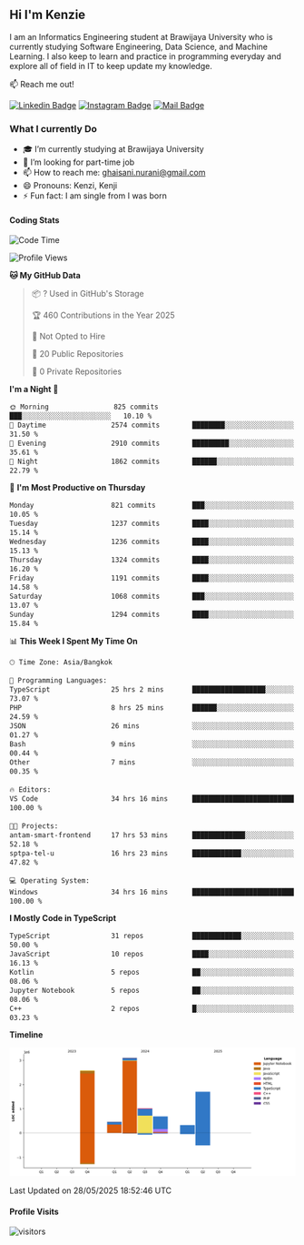 ## Hi I'm Kenzie


I am an Informatics Engineering student at Brawijaya University who is currently studying Software Engineering, Data Science, and Machine Learning. I also keep to learn and practice in programming everyday and explore all of field in IT to keep update my knowledge.

:mailbox: Reach me out!

[![Linkedin Badge](https://img.shields.io/badge/-Kenzie_Taqiyassar-0e76a8?style=flat&labelColor=0e76a8&logo=linkedin&logoColor=white)](https://www.linkedin.com/in/kenzie-taqiyassar-37458b1aa/) 
[![Instagram Badge](https://img.shields.io/badge/-@__kenziehh_-e84393?style=flat&labelColor=e84393&logo=instagram&logoColor=white)](https://www.instagram.com/_kenziehh/) 
[![Mail Badge](https://img.shields.io/badge/-ghaisani.nurani-c0392b?style=flat&labelColor=c0392b&logo=gmail&logoColor=white)](mailto:ghaisani.nurani@gmail.com)

### What I currently Do

- 🎓 I’m currently studying at Brawijaya University
- 💼 I’m looking for part-time job
- 📫 How to reach me: ghaisani.nurani@gmail.com
- 😄 Pronouns: Kenzi, Kenji
- ⚡ Fun fact: I am single from I was born

#### Coding Stats
<!--START_SECTION:waka-->
![Code Time](http://img.shields.io/badge/Code%20Time-1%2C328%20hrs%207%20mins-blue)

![Profile Views](http://img.shields.io/badge/Profile%20Views-0-blue)

**🐱 My GitHub Data** 

> 📦 ? Used in GitHub's Storage 
 > 
> 🏆 460 Contributions in the Year 2025
 > 
> 🚫 Not Opted to Hire
 > 
> 📜 20 Public Repositories 
 > 
> 🔑 0 Private Repositories 
 > 
**I'm a Night 🦉** 

```text
🌞 Morning                825 commits         ███░░░░░░░░░░░░░░░░░░░░░░   10.10 % 
🌆 Daytime                2574 commits        ████████░░░░░░░░░░░░░░░░░   31.50 % 
🌃 Evening                2910 commits        █████████░░░░░░░░░░░░░░░░   35.61 % 
🌙 Night                  1862 commits        ██████░░░░░░░░░░░░░░░░░░░   22.79 % 
```
📅 **I'm Most Productive on Thursday** 

```text
Monday                   821 commits         ███░░░░░░░░░░░░░░░░░░░░░░   10.05 % 
Tuesday                  1237 commits        ████░░░░░░░░░░░░░░░░░░░░░   15.14 % 
Wednesday                1236 commits        ████░░░░░░░░░░░░░░░░░░░░░   15.13 % 
Thursday                 1324 commits        ████░░░░░░░░░░░░░░░░░░░░░   16.20 % 
Friday                   1191 commits        ████░░░░░░░░░░░░░░░░░░░░░   14.58 % 
Saturday                 1068 commits        ███░░░░░░░░░░░░░░░░░░░░░░   13.07 % 
Sunday                   1294 commits        ████░░░░░░░░░░░░░░░░░░░░░   15.84 % 
```


📊 **This Week I Spent My Time On** 

```text
🕑︎ Time Zone: Asia/Bangkok

💬 Programming Languages: 
TypeScript               25 hrs 2 mins       ██████████████████░░░░░░░   73.07 % 
PHP                      8 hrs 25 mins       ██████░░░░░░░░░░░░░░░░░░░   24.59 % 
JSON                     26 mins             ░░░░░░░░░░░░░░░░░░░░░░░░░   01.27 % 
Bash                     9 mins              ░░░░░░░░░░░░░░░░░░░░░░░░░   00.44 % 
Other                    7 mins              ░░░░░░░░░░░░░░░░░░░░░░░░░   00.35 % 

🔥 Editors: 
VS Code                  34 hrs 16 mins      █████████████████████████   100.00 % 

🐱‍💻 Projects: 
antam-smart-frontend     17 hrs 53 mins      █████████████░░░░░░░░░░░░   52.18 % 
sptpa-tel-u              16 hrs 23 mins      ████████████░░░░░░░░░░░░░   47.82 % 

💻 Operating System: 
Windows                  34 hrs 16 mins      █████████████████████████   100.00 % 
```

**I Mostly Code in TypeScript** 

```text
TypeScript               31 repos            ████████████░░░░░░░░░░░░░   50.00 % 
JavaScript               10 repos            ████░░░░░░░░░░░░░░░░░░░░░   16.13 % 
Kotlin                   5 repos             ██░░░░░░░░░░░░░░░░░░░░░░░   08.06 % 
Jupyter Notebook         5 repos             ██░░░░░░░░░░░░░░░░░░░░░░░   08.06 % 
C++                      2 repos             █░░░░░░░░░░░░░░░░░░░░░░░░   03.23 % 
```



**Timeline**

![Lines of Code chart](https://raw.githubusercontent.com/kenziehh/kenziehh/master/assets/bar_graph.png)


 Last Updated on 28/05/2025 18:52:46 UTC
<!--END_SECTION:waka-->


#### Profile Visits

![visitors](https://visitor-badge.glitch.me/badge?page_id=kenziehh.kenziehh)





